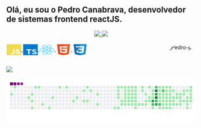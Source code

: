 ## Olá, eu sou o Pedro Canabrava, desenvolvedor de sistemas frontend reactJS.
<div align="center">
  <a href="https://github.com/pedro-costa99">
  <img height="180em" src="https://github-readme-stats.vercel.app/api?username=pedro-costa99&show_icons=true&theme=dracula&include_all_commits=true&count_private=true"/>
  <img height="180em" src="https://github-readme-stats.vercel.app/api/top-langs/?username=pedro-costa99&layout=compact&langs_count=7&theme=dracula"/>
</div>
<div style="display: inline_block"><br>
  <img align="center" alt="Pedro-Js" height="30" width="40" src="https://raw.githubusercontent.com/devicons/devicon/master/icons/javascript/javascript-plain.svg">
  <img align="center" alt="Pedro-Ts" height="30" width="40" src="https://raw.githubusercontent.com/devicons/devicon/master/icons/typescript/typescript-plain.svg">
  <img align="center" alt="Pedro-React" height="30" width="40" src="https://raw.githubusercontent.com/devicons/devicon/master/icons/react/react-original.svg">
  <img align="center" alt="Pedro-HTML" height="30" width="40" src="https://raw.githubusercontent.com/devicons/devicon/master/icons/html5/html5-original.svg">
  <img align="center" alt="pedro-CSS" height="30" width="40" src="https://raw.githubusercontent.com/devicons/devicon/master/icons/css3/css3-original.svg"> 
  <img align="right" alt="Pedro-pic" height="90" style="border-radius:50px;" src="https://live.staticflickr.com/65535/51681374112_2135ef0853_m.jpg">
</div>
  
  ##
 
<div> 
  <!-- <a href="#" target="_blank"><img src="https://img.shields.io/badge/YouTube-FF0000?style=for-the-badge&logo=youtube&logoColor=white" target="_blank"></a> -->
  <a href="https://www.linkedin.com/in/pedro-canabrava-a2b99b1a5/" target="_blank"><img src="https://img.shields.io/badge/-LinkedIn-%230077B5?style=for-the-badge&logo=linkedin&logoColor=white" target="_blank"></a> 
 
  ![snake gif](https://github.com/pedro-costa99/pedro-costa99/blob/output/github-contribution-grid-snake.gif)
</div>
